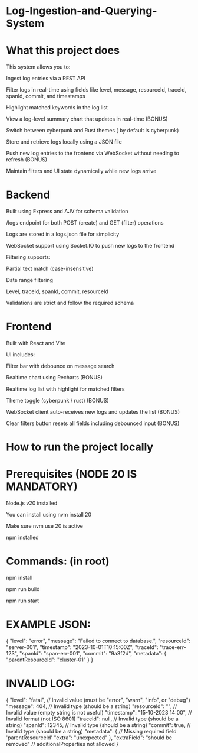 # Log-Ingestion-and-Querying-System

# What this project does
This system allows you to:

Ingest log entries via a REST API

Filter logs in real-time using fields like level, message, resourceId, traceId, spanId, commit, and timestamps

Highlight matched keywords in the log list

View a log-level summary chart that updates in real-time (BONUS)

Switch between cyberpunk and Rust themes ( by default is cyberpunk)

Store and retrieve logs locally using a JSON file

Push new log entries to the frontend via WebSocket without needing to refresh (BONUS)

Maintain filters and UI state dynamically while new logs arrive



# Backend
Built using Express and AJV for schema validation

/logs endpoint for both POST (create) and GET (filter) operations

Logs are stored in a logs.json file for simplicity

WebSocket support using Socket.IO to push new logs to the frontend

Filtering supports:

Partial text match (case-insensitive)

Date range filtering 

Level, traceId, spanId, commit, resourceId

Validations are strict and follow the required schema

# Frontend
Built with React and Vite

UI includes:

Filter bar with debounce on message search

Realtime chart using Recharts (BONUS)

Realtime log list with highlight for matched filters

Theme toggle (cyberpunk / rust) (BONUS)

WebSocket client auto-receives new logs and updates the list (BONUS)

Clear filters button resets all fields including debounced input (BONUS)



# How to run the project locally
# Prerequisites (NODE 20 IS MANDATORY)
Node.js v20 installed

You can install using nvm install 20

Make sure nvm use 20 is active

npm installed



# Commands: (in root)
npm install

npm run build   

npm run start


# EXAMPLE JSON:
{
  "level": "error",
  "message": "Failed to connect to database.",
  "resourceId": "server-001",
  "timestamp": "2023-10-01T10:15:00Z",
  "traceId": "trace-err-123",
  "spanId": "span-err-001",
  "commit": "9a3f2d",
  "metadata": {
    "parentResourceId": "cluster-01"
  }
}

# INVALID LOG:
{
  "level": "fatal",                     // Invalid value (must be "error", "warn", "info", or "debug")
  "message": 404,                       // Invalid type (should be a string)
  "resourceId": "",                     // Invalid value (empty string is not useful)
  "timestamp": "15-10-2023 14:00",      // Invalid format (not ISO 8601)
  "traceId": null,                      // Invalid type (should be a string)
  "spanId": 12345,                      // Invalid type (should be a string)
  "commit": true,                       // Invalid type (should be a string)
  "metadata": {
    // Missing required field 'parentResourceId'
    "extra": "unexpected"
  },
  "extraField": "should be removed"     // additionalProperties not allowed
}

